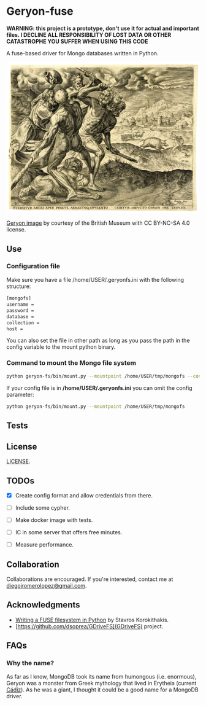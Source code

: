 # Geryon-fuse

**WARNING: this project is a prototype, don't use it for actual and important files.
I DECLINE ALL RESPONSIBILITY OF LOST DATA OR OTHER CATASTROPHE YOU SUFFER WHEN USING THIS CODE**

A fuse-based driver for Mongo databases written in Python.

![Geryon fighting with Heracles](resources/geryon.jpg)

[Geryon image](https://www.britishmuseum.org/collection/image/182489001) by courtesy of the British Museum with
CC BY-NC-SA 4.0 license.


## Use

### Configuration file
Make sure you have a file /home/USER/.geryonfs.ini with the following structure:

```
[mongofs]
username =
password =
database =
collection =
host =
```

You can also set the file in other path as long as you pass the path in the config variable to the mount python binary.

### Command to mount the Mongo file system

```bash
python geryon-fs/bin/mount.py --mountpoint /home/USER/tmp/mongofs --config /home/USER/.geryonfs.ini
```

If your config file is in **/home/USER/.geryonfs.ini** you can omit the config parameter:

```bash
python geryon-fs/bin/mount.py --mountpoint /home/USER/tmp/mongofs
```

## Tests



## License
[LICENSE](LICENSE).


## TODOs

- [x] Create config format and allow credentials from there.
- [ ] Include some cypher.
- [ ] Make docker image with tests.
- [ ] IC in some server that offers free minutes.
- [ ] Measure performance. 


## Collaboration

Collaborations are encouraged. If you're interested, contact me at diegojromerolopez@gmail.com.


## Acknowledgments
  
  * [Writing a FUSE filesystem in Python](https://www.stavros.io/posts/python-fuse-filesystem/)
    by Stavros Korokithakis.
  * [https://github.com/dsoprea/GDriveFS](GDriveFS) project.


## FAQs

### Why the name?

As far as I know, MongoDB took its name from humongous (i.e. enormous), Geryon was a monster from Greek mythology that
lived in Erytheia (current [Cádiz](https://en.wikipedia.org/wiki/C%C3%A1diz)). As he was a giant,
I thought it could be a good name for a MongoDB driver.
